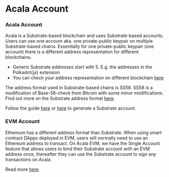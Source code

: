 # Acala Account

### Acala Account

Acala is a Substrate-based blockchain and uses Substrate-based accounts. Users can use one account aka. one private-public keypair on multiple Substrate-based chains. Essentially for one private-public keypair (one account) there is a different address representation for different blockchains.

* Generic Substrate addresses start with 5. E.g. the addresses in the Polkadot{js} extension
* You can check your address representation on different blockchain [here](https://acala-testnet.subscan.io/tools/ss58\_transform)

The address format used in Substrate-based chains is SS58. SS58 is a modification of Base-58-check from Bitcoin with some minor modifications. Find out more on the Substrate address format [here](https://wiki.polkadot.network/docs/en/learn-accounts).&#x20;

Follow the guide [here](https://wiki.acala.network/learn/get-started#create-a-polkadot-account) or [here](https://wiki.polkadot.network/docs/en/learn-account-generation) to generate a Substrate account.&#x20;

### EVM Account

Ethereum has a different address format than Substrate. When using smart contract DApps deployed in EVM, users will normally need to use an Ethereum address to transact. On Acala EVM, we have the Single Account feature that allows users to bind their Substrate account with an EVM address once, thereafter they can use the Substrate account to sign any transactions on Acala.&#x20;

Read more [here](https://wiki.acala.network/learn/basics/acala-evm/acala-evm-composable-defi-stack/single-account).

